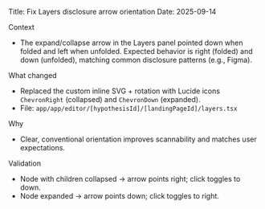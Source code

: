Title: Fix Layers disclosure arrow orientation
Date: 2025-09-14

Context
- The expand/collapse arrow in the Layers panel pointed down when folded and left when unfolded. Expected behavior is right (folded) and down (unfolded), matching common disclosure patterns (e.g., Figma).

What changed
- Replaced the custom inline SVG + rotation with Lucide icons `ChevronRight` (collapsed) and `ChevronDown` (expanded).
- File: `app/app/editor/[hypothesisId]/[landingPageId]/layers.tsx`

Why
- Clear, conventional orientation improves scannability and matches user expectations.

Validation
- Node with children collapsed → arrow points right; click toggles to down.
- Node expanded → arrow points down; click toggles to right.

